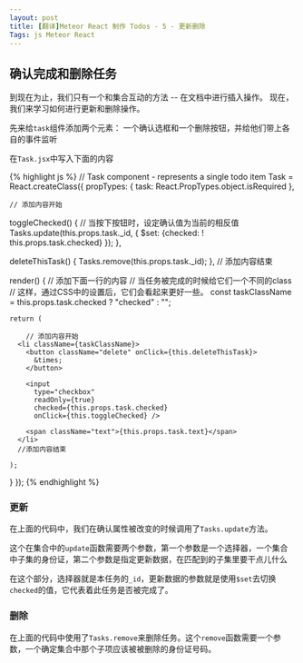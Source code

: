 ```yaml
---
layout: post
title: [翻译]Meteor React 制作 Todos - 5 - 更新删除
Tags: js Meteor React
---
```


## 确认完成和删除任务

到现在为止，我们只有一个和集合互动的方法 -- 在文档中进行插入操作。
现在，我们来学习如何进行更新和删除操作。

先来给`task`组件添加两个元素： 一个确认选框和一个删除按钮，并给他们带上各自的事件监听

在`Task.jsx`中写入下面的内容

{% highlight js %}
// Task component - represents a single todo item
Task = React.createClass({
  propTypes: {
    task: React.PropTypes.object.isRequired
  },

	// 添加内容开始
  toggleChecked() {
    // 当按下按钮时，设定确认值为当前的相反值
    Tasks.update(this.props.task._id, {
      $set: {checked: ! this.props.task.checked}
    });
  },
 
  deleteThisTask() {
    Tasks.remove(this.props.task._id);
  },
  // 添加内容结束
 
  render() {
  	// 添加下面一行的内容
    // 当任务被完成的时候给它们一个不同的class
    // 这样，通过CSS中的设置后，它们会看起来更好一些。
    const taskClassName = this.props.task.checked ? "checked" : "";
 
    return (

    	// 添加内容开始
      <li className={taskClassName}>
        <button className="delete" onClick={this.deleteThisTask}>
          &times;
        </button>
 
        <input
          type="checkbox"
          readOnly={true}
          checked={this.props.task.checked}
          onClick={this.toggleChecked} />
 
        <span className="text">{this.props.task.text}</span>
      </li>
      //添加内容结束

    );
  }
});
{% endhighlight %}

### 更新

在上面的代码中，我们在确认属性被改变的时候调用了`Tasks.update`方法。

这个在集合中的`update`函数需要两个参数，第一个参数是一个选择器，一个集合中子集的身份证，第二个参数是指定更新数据，在匹配到的子集里要干点儿什么

在这个部分，选择器就是本任务的`_id`，更新数据的参数就是使用`$set`去切换`checked`的值，它代表着此任务是否被完成了。

### 删除

在上面的代码中使用了`Tasks.remove`来删除任务。这个`remove`函数需要一个参数，一个确定集合中那个子项应该被被删除的身份证号码。